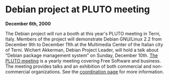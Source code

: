 
Debian project at PLUTO meeting
===============================


**December 6th, 2000**


The Debian project will run a booth at this year's PLUTO meeting in
Terni, Italy. Members of the project will demonstrate Debian GNU/Linux 2.2
from December 9th to December 11th at the Multimedia Center of the Italian
city of Terni.
Wichert Akkerman, Debian Project Leader, will hold a talk about
“Debian package management system” on Sunday, December 10th.
[The PLUTO
meeting](http://meeting.pluto.linux.it/english/index.html) is a yearly meeting covering Free Software and business. The
meeting provides talks and an exhibition of both commercial and
non-commercial organizations.
See the [coordination page](https://www.debian.org/events/2000/1209-pluto)
for more information.










